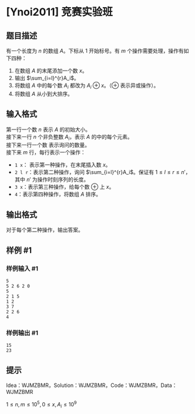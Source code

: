 # [Ynoi2011] 竞赛实验班

## 题目描述

有一个长度为 $n$ 的数组 $A$。下标从 $1$ 开始标号。有 $m$ 个操作需要处理，操作有如下四种：  
1. 在数组 $A$ 的末尾添加一个数 $x$。  
2. 输出 $\sum_{i=l}^{r}A_i$。  
3. 将数组 $A$ 中的每个数 $A_i$ 都改为 $A_i\oplus x$。（$\oplus$ 表示异或操作）。  
4. 将数组 $A$ 从小到大排序。

## 输入格式

第一行一个数 $n$ 表示 $A$ 的初始大小。  
接下来一行 $n$ 个非负整数 $A_i$，表示 $A$ 的中的每个元素。  
接下来一行一个数 表示询问的数量。  
接下来 $m$ 行，每行表示一个操作：

- `1 x`： 表示第一种操作，在末尾插入数 $x$。
- `2 l r`：表示第二种操作，询问 $\sum_{i=l}^{r}A_i$。保证有 $1\le l\le r\le n'$，其中 $n'$ 为操作时刻序列的长度。
- `3 x`：表示第三种操作，给每个数 $\oplus$ 上 $x$。
-  `4`：表示第四种操作，将数组 $A$ 排序。

## 输出格式

对于每个第二种操作，输出答案。

## 样例 #1

### 样例输入 #1
```
5
5 2 6 2 0
5
2 1 5
1 2
3 7
2 2 6
4
```

### 样例输出 #1

```
15
23
```

## 提示

Idea：WJMZBMR，Solution：WJMZBMR，Code：WJMZBMR，Data：WJMZBMR

$1\le n,\,m\le 10^5, 0\le x,A_i\le 10^9$
